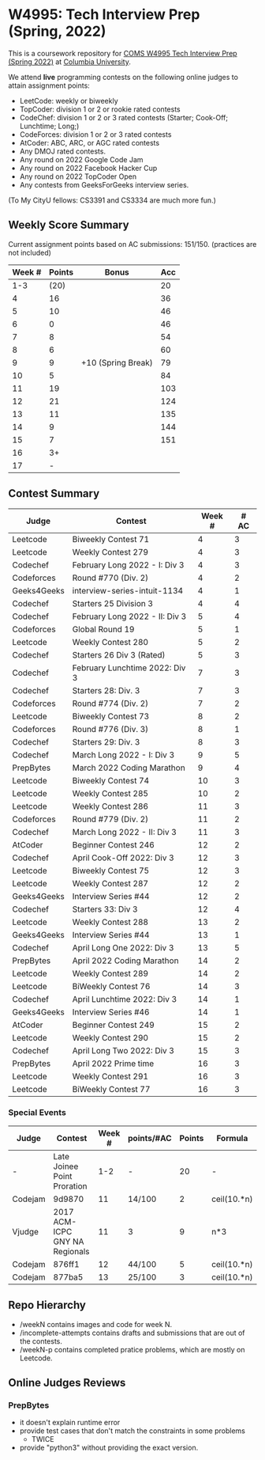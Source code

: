 # W4995: Tech Interview Prep (Spring, 2022)

This is a coursework repository for [COMS W4995 Tech Interview Prep (Spring 2022)](http://www.columbia.edu/cu/bulletin/uwb/#/cu/bulletin/uwb/subj/COMS/W4995-20221-014) at [Columbia University](http://columbia.edu/).

We attend **live** programming contests on the following online judges to attain assignment points:

- LeetCode: weekly or biweekly
- TopCoder: division 1 or 2 or rookie rated contests
- CodeChef: division 1 or 2 or 3 rated contests (Starter; Cook-Off; Lunchtime; Long;)
- CodeForces: division 1 or 2 or 3 rated contests
- AtCoder: ABC, ARC, or AGC rated contests
- Any DMOJ rated contests.
- Any round on 2022 Google Code Jam
- Any round on 2022 Facebook Hacker Cup
- Any round on 2022 TopCoder Open
- Any contests from GeeksForGeeks interview series.

(To My CityU fellows: CS3391 and CS3334 are much more fun.)

## Weekly Score Summary

Current assignment points based on AC submissions: 151/150.
(practices are not included)

| Week # | Points | Bonus              | Acc |
| ------ | ------ | ------------------ | --- |
| 1-3    | (20)   |                    | 20  |
| 4      | 16     |                    | 36  |
| 5      | 10     |                    | 46  |
| 6      | 0      |                    | 46  |
| 7      | 8      |                    | 54  |
| 8      | 6      |                    | 60  |
| 9      | 9      | +10 (Spring Break) | 79  |
| 10     | 5      |                    | 84  |
| 11     | 19     |                    | 103 |
| 12     | 21     |                    | 124 |
| 13     | 11     |                    | 135 |
| 14     | 9      |                    | 144 |
| 15     | 7      |                    | 151 |
| 16     | 3+     |                    |     |
| 17     | -      |                    |     |

## Contest Summary

| Judge       | Contest                        | Week # | # AC |
| ----------- | ------------------------------ | ------ | ---- |
| Leetcode    | Biweekly Contest 71            | 4      | 3    |
| Leetcode    | Weekly Contest 279             | 4      | 3    |
| Codechef    | February Long 2022 - I: Div 3  | 4      | 3    |
| Codeforces  | Round #770 (Div. 2)            | 4      | 2    |
| Geeks4Geeks | interview-series-intuit-1134   | 4      | 1    |
| Codechef    | Starters 25 Division 3         | 4      | 4    |
| Codechef    | February Long 2022 - II: Div 3 | 5      | 4    |
| Codeforces  | Global Round 19                | 5      | 1    |
| Leetcode    | Weekly Contest 280             | 5      | 2    |
| Codechef    | Starters 26 Div 3 (Rated)      | 5      | 3    |
| Codechef    | February Lunchtime 2022: Div 3 | 7      | 3    |
| Codechef    | Starters 28: Div. 3            | 7      | 3    |
| Codeforces  | Round #774 (Div. 2)            | 7      | 2    |
| Leetcode    | Biweekly Contest 73            | 8      | 2    |
| Codeforces  | Round #776 (Div. 3)            | 8      | 1    |
| Codechef    | Starters 29: Div. 3            | 8      | 3    |
| Codechef    | March Long 2022 - I: Div 3     | 9      | 5    |
| PrepBytes   | March 2022 Coding Marathon     | 9      | 4    |
| Leetcode    | Biweekly Contest 74            | 10     | 3    |
| Leetcode    | Weekly Contest 285             | 10     | 2    |
| Leetcode    | Weekly Contest 286             | 11     | 3    |
| Codeforces  | Round #779 (Div. 2)            | 11     | 2    |
| Codechef    | March Long 2022 - II: Div 3    | 11     | 3    |
| AtCoder     | Beginner Contest 246           | 12     | 2    |
| Codechef    | April Cook-Off 2022: Div 3     | 12     | 3    |
| Leetcode    | Biweekly Contest 75            | 12     | 3    |
| Leetcode    | Weekly Contest 287             | 12     | 2    |
| Geeks4Geeks | Interview Series #44           | 12     | 2    |
| Codechef    | Starters 33: Div 3             | 12     | 4    |
| Leetcode    | Weekly Contest 288             | 13     | 2    |
| Geeks4Geeks | Interview Series #44           | 13     | 1    |
| Codechef    | April Long One 2022: Div 3     | 13     | 5    |
| PrepBytes   | April 2022 Coding Marathon     | 14     | 2    |
| Leetcode    | Weekly Contest 289             | 14     | 2    |
| Leetcode    | BiWeekly Contest 76            | 14     | 3    |
| Codechef    | April Lunchtime 2022: Div 3    | 14     | 1    |
| Geeks4Geeks | Interview Series #46           | 14     | 1    |
| AtCoder     | Beginner Contest 249           | 15     | 2    |
| Leetcode    | Weekly Contest 290             | 15     | 2    |
| Codechef    | April Long Two 2022: Div 3     | 15     | 3    |
| PrepBytes   | April 2022 Prime time          | 16     | 3    |
| Leetcode    | Weekly Contest 291             | 16     | 3    |
| Leetcode    | BiWeekly Contest 77            | 16     | 3    |

<!--
Code Mania is unrated!!! 🤦
| Judge    | Contest                   | Week # | # AC |
| -------- | ------------------------- | ------ | ---- |
| Codechef | Code Mania 3 Apr COMA2022 | 12     | 2    |
-->

### Special Events

| Judge   | Contest                        | Week # | points/#AC | Points | Formula     |
| ------- | ------------------------------ | ------ | ---------- | ------ | ----------- |
| -       | Late Joinee Point Proration    | 1-2    | -          | 20     | -           |
| Codejam | 9d9870                         | 11     | 14/100     | 2      | ceil(10.*n) |
| Vjudge  | 2017 ACM-ICPC GNY NA Regionals | 11     | 3          | 9      | n*3         |
| Codejam | 876ff1                         | 12     | 44/100     | 5      | ceil(10.*n) |
| Codejam | 877ba5                         | 13     | 25/100     | 3      | ceil(10.*n) |


## Repo Hierarchy

- /weekN contains images and code for week N.
- /incomplete-attempts contains drafts and submissions that are out of the contests.
- /weekN-p contains completed pratice problems, which are mostly on Leetcode.

## Online Judges Reviews

### PrepBytes

- it doesn't explain runtime error
- provide test cases that don't match the constraints in some problems
  - TWICE
- provide "python3" without providing the exact version.

